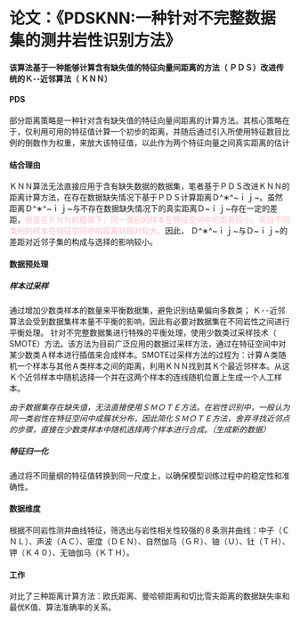 # 论文：《PDSKNN:一种针对不完整数据集的测井岩性识别方法》

#### 该算法基于一种能够计算含有缺失值的特征向量间距离的方法（ ＰＤＳ）改进传统的Ｋ⁃⁃近邻算法（ ＫＮＮ） 

#### PDS
部分距离策略是一种针对含有缺失值的特征向量间距离的计算方法。其核心策略在于，仅利用可用的特征值计算一个初步的距离，并随后通过引入所使用特征数目比例的倒数作为权重，来放大该特征值，以此作为两个特征向量之间真实距离的估计

#### 结合理由

ＫＮＮ算法无法直接应用于含有缺失数据的数据集，笔者基于ＰＤＳ改进ＫＮＮ的距离计算方法，在存在数据缺失情况下基于ＰＤＳ计算距离Ｄ^∗^~ｉｊ~。虽然距离Ｄ^∗^~ｉｊ~与不存在数据缺失情况下的真实距离Ｄ~ｉｊ~存在一定的差距，<font color="pink">但是在ＫＮＮ的框架下，同一类别的样本在特征空间中的距离较小，来自不同类别的样本在特征空间中的距离则相对较大。</font>因此， Ｄ^∗^~ｉｊ~与Ｄ~ｉｊ~的差距对近邻子集的构成与选择的影响较小。

#### 数据预处理

##### 样本过采样

通过增加少数类样本的数量来平衡数据集，避免识别结果偏向多数类；
Ｋ⁃⁃近邻算法会受到数据集样本量不平衡的影响，因此有必要对数据集在不同岩性之间进行平衡处理。
针对不完整数据集进行特殊的平衡处理，使用少数类过采样技术（ SMOTE）方法。该方法为目前广泛应用的数据过采样方法，通过在特征空间中对某少数类Ａ样本进行插值来合成样本。SMOTE过采样方法的过程为：计算Ａ类随机一个样本与其他Ａ类样本之间的距离，利用ＫＮＮ找到其Ｋ个最近邻样本。从这Ｋ个近邻样本中随机选择一个并在这两个样本的连线随机位置上生成一个人工样本。

*由于数据集存在缺失值，无法直接使用ＳＭＯＴＥ方法。在岩性识别中，一般认为同一类岩性在特征空间中成簇状分布，因此简化ＳＭＯＴＥ方法，舍弃寻找近邻点的步骤，直接在少数类样本中随机选择两个样本进行合成。（生成新的数据）*

##### 特征归一化

通过将不同量纲的特征值转换到同一尺度上，以确保模型训练过程中的稳定性和准确性。

#### 数据维度

根据不同岩性测井曲线特征，筛选出与岩性相关性较强的８条测井曲线：中子（ＣＮＬ）、声波（ＡＣ）、密度（ＤＥＮ）、自然伽马（ＧＲ）、铀（Ｕ）、钍（ＴＨ）、钾（Ｋ４０）、无铀伽马（ＫＴＨ）。

#### 工作

对比了三种距离计算方法：欧氏距离、曼哈顿距离和切比雪夫距离的数据缺失率和最优K值、算法准确率的关系。